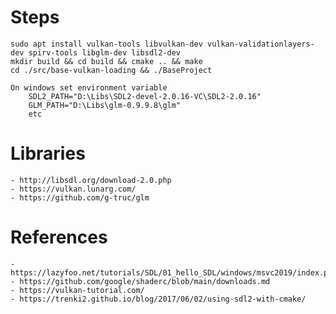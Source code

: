 # Steps

    sudo apt install vulkan-tools libvulkan-dev vulkan-validationlayers-dev spirv-tools libglm-dev libsdl2-dev
    mkdir build && cd build && cmake .. && make
    cd ./src/base-vulkan-loading && ./BaseProject

    On windows set environment variable 
        SDL2_PATH="D:\Libs\SDL2-devel-2.0.16-VC\SDL2-2.0.16"
        GLM_PATH="D:\Libs\glm-0.9.9.8\glm"
        etc


# Libraries

    - http://libsdl.org/download-2.0.php
    - https://vulkan.lunarg.com/
    - https://github.com/g-truc/glm


# References

    - https://lazyfoo.net/tutorials/SDL/01_hello_SDL/windows/msvc2019/index.php
    - https://github.com/google/shaderc/blob/main/downloads.md
    - https://vulkan-tutorial.com/
    - https://trenki2.github.io/blog/2017/06/02/using-sdl2-with-cmake/


